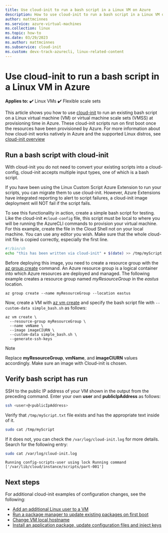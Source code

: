 ```yaml
---
title: Use cloud-init to run a bash script in a Linux VM on Azure
description: How to use cloud-init to run a bash script in a Linux VM during creation with the Azure CLI
author: mattmcinnes
ms.service: azure-virtual-machines
ms.collection: linux
ms.topic: how-to
ms.date: 03/29/2023
ms.author: mattmcinnes
ms.subservice: cloud-init
ms.custom: devx-track-azurecli, linux-related-content
---
```

# Use cloud-init to run a bash script in a Linux VM in Azure

**Applies to:** :heavy_check_mark: Linux VMs :heavy_check_mark: Flexible scale sets

This article shows you how to use [cloud-init](https://cloudinit.readthedocs.io) to run an existing bash script on a Linux virtual machine (VM) or virtual machine scale sets (VMSS) at provisioning time in Azure. These cloud-init scripts run on first boot once the resources have been provisioned by Azure. For more information about how cloud-init works natively in Azure and the supported Linux distros, see [cloud-init overview](using-cloud-init.md)

## Run a bash script with cloud-init

With cloud-init you do not need to convert your existing scripts into a cloud-config, cloud-init accepts multiple input types, one of which is a bash script.

If you have been using the Linux Custom Script Azure Extension to run your scripts, you can migrate them to use cloud-init. However, Azure Extensions have integrated reporting to alert to script failures, a cloud-init image deployment will NOT fail if the script fails.

To see this functionality in action, create a simple bash script for testing. Like the cloud-init `#cloud-config` file, this script must be local to where you will be running the AzureCLI commands to provision your virtual machine.  For this example, create the file in the Cloud Shell not on your local machine. You can use any editor you wish. Make sure that the whole cloud-init file is copied correctly, especially the first line.

```bash
#!/bin/sh
echo "this has been written via cloud-init" + $(date) >> /tmp/myScript.txt
```

Before deploying this image, you need to create a resource group with the [az group create](/cli/azure/group) command. An Azure resource group is a logical container into which Azure resources are deployed and managed. The following example creates a resource group named *myResourceGroup* in the *eastus* location.

```azurecli-interactive
az group create --name myResourceGroup --location eastus
```

Now, create a VM with [az vm create](/cli/azure/vm) and specify the bash script file with `--custom-data simple_bash.sh` as follows:

```azurecli-interactive
az vm create \
  --resource-group myResourceGroup \
  --name vmName \
  --image imageCIURN \
  --custom-data simple_bash.sh \
  --generate-ssh-keys
```

> [!NOTE]
> Replace **myResourceGroup**, **vmName**, and **imageCIURN** values accordingly. Make sure an image with Cloud-init is chosen.

## Verify bash script has run

SSH to the public IP address of your VM shown in the output from the preceding command. Enter your own **user** and **publicIpAddress** as follows:

```bash
ssh <user>@<publicIpAddress>
```

Verify that `/tmp/myScript.txt` file exists and has the appropriate text inside of it.

```bash
sudo cat /tmp/myScript
```

If it does not, you can check the `/var/log/cloud-init.log` for more details.  Search for the following entry:

```bash
sudo cat /var/log/cloud-init.log
```

```output
Running config-scripts-user using lock Running command ['/var/lib/cloud/instance/scripts/part-001']
```

## Next steps

For additional cloud-init examples of configuration changes, see the following:

- [Add an additional Linux user to a VM](cloudinit-add-user.md)
- [Run a package manager to update existing packages on first boot](cloudinit-update-vm.md)
- [Change VM local hostname](cloudinit-update-vm-hostname.md)
- [Install an application package, update configuration files and inject keys](tutorial-automate-vm-deployment.md)
